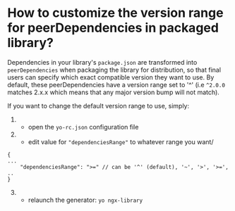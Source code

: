# How to customize the version range for peerDependencies in packaged library?

Dependencies in your library's `package.json` are transformed into `peerDependencies` when packaging the library for distribution, so that final users can specify which exact compatible version they want to use.
By default, these peerDependencies have a version range set to '^' (i.e `^2.0.0` matches 2.x.x which means that any major version bump will not match).

If you want to change the default version range to use, simply:

1. - open the `yo-rc.json` configuration file
2. - edit value for `"dependenciesRange"` to whatever range you want/
```
{
...
    "dependenciesRange": ">=" // can be '^' (default), '~', '>', '>=', ..
}
```
3. - relaunch the generator: `yo ngx-library`